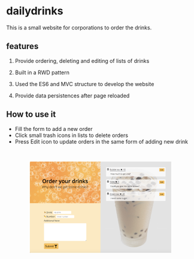 # dailydrinks
This is a small website for corporations to order the drinks.
## features

1. Provide ordering, deleting and editing of lists of drinks 

2. Built in a RWD pattern

3. Used the ES6 and MVC structure to develop the website

4. Provide data persistences after page reloaded

## How to use it

- Fill the form to add a new order
- Click small trash icons in lists to delete orders
- Press Edit icon to update orders in the same form of adding new drink 
<br/>

<p align="center">
  <img src="./resource/img/github_drink.png" width="75%" alt="preview"/>
</p>
